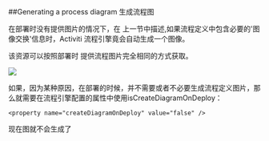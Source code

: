 ##Generating a process diagram 生成流程图

在部署时没有提供图片的情况下，在 上一节中描述,如果流程定义中包含必要的'图像交换'信息时，Activiti 流程引擎竟会自动生成一个图像。

该资源可以按照部署时 提供流程图片完全相同的方式获取。

![](http://99btgc01.info/uploads/2014/12/deployment.image.generation.png)

如果，因为某种原因，在部署的时候，并不需要或者不必要生成流程定义图片，那么就需要在流程引擎配置的属性中使用isCreateDiagramOnDeploy：

	<property name="createDiagramOnDeploy" value="false" />

现在图就不会生成了

